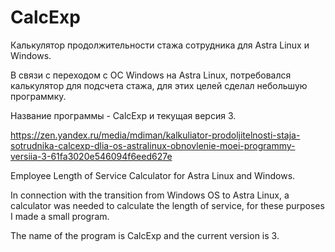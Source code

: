 # CalcExp
Калькулятор продолжительности стажа сотрудника для Astra Linux и Windows.

В связи с переходом с ОС Windows на Astra Linux, потребовался калькулятор для подсчета стажа, для этих целей сделал небольшую программку.

Название программы - CalcExp и текущая версия 3.

https://zen.yandex.ru/media/mdiman/kalkuliator-prodoljitelnosti-staja-sotrudnika-calcexp-dlia-os-astralinux-obnovlenie-moei-programmy-versiia-3-61fa3020e546094f6eed627e

Employee Length of Service Calculator for Astra Linux and Windows.

In connection with the transition from Windows OS to Astra Linux, a calculator was needed to calculate the length of service, for these purposes I made a small program.

The name of the program is CalcExp and the current version is 3.
